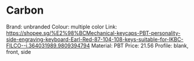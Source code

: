 # Carbon

Brand: unbranded
Colour: multiple color
Link: https://shopee.sg/%E2%98%BCMechanical-keycaps-PBT-personality-side-engraving-keyboard-Earl-Red-87-104-108-keys-suitable-for-IKBC-FILCO--i.364031989.9809394794
Material: PBT
Price: 21.56
Profile: blank, front, side